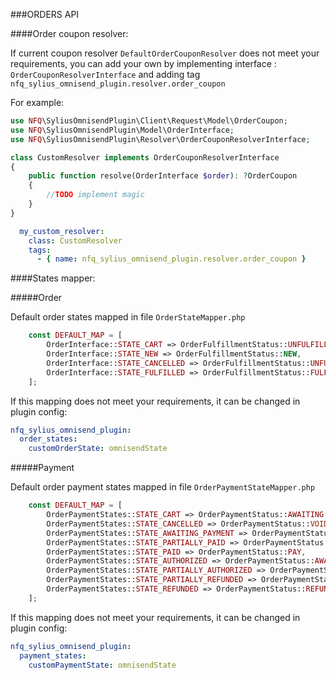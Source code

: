 ###ORDERS API

####Order coupon resolver:

If current coupon resolver `DefaultOrderCouponResolver` does not meet your requirements, you can add your own by implementing interface : `OrderCouponResolverInterface` and adding tag `nfq_sylius_omnisend_plugin.resolver.order_coupon`

For example:
```php
use NFQ\SyliusOmnisendPlugin\Client\Request\Model\OrderCoupon;
use NFQ\SyliusOmnisendPlugin\Model\OrderInterface;
use NFQ\SyliusOmnisendPlugin\Resolver\OrderCouponResolverInterface;

class CustomResolver implements OrderCouponResolverInterface
{
    public function resolve(OrderInterface $order): ?OrderCoupon
    {
        //TODO implement magic
    }
}
```

```yaml
  my_custom_resolver:
    class: CustomResolver
    tags:
      - { name: nfq_sylius_omnisend_plugin.resolver.order_coupon }
```

####States mapper:

#####Order

Default order states mapped in file ```OrderStateMapper.php```
```php
    const DEFAULT_MAP = [
        OrderInterface::STATE_CART => OrderFulfillmentStatus::UNFULFILL,
        OrderInterface::STATE_NEW => OrderFulfillmentStatus::NEW,
        OrderInterface::STATE_CANCELLED => OrderFulfillmentStatus::UNFULFILL,
        OrderInterface::STATE_FULFILLED => OrderFulfillmentStatus::FULFILL
    ];
```

If this mapping does not meet your requirements, it can be changed in plugin config:

```yaml
nfq_sylius_omnisend_plugin:
  order_states:
    customOrderState: omnisendState
```

#####Payment

Default order payment states mapped in file `OrderPaymentStateMapper.php`
```php
    const DEFAULT_MAP = [
        OrderPaymentStates::STATE_CART => OrderPaymentStatus::AWAITING,
        OrderPaymentStates::STATE_CANCELLED => OrderPaymentStatus::VOID,
        OrderPaymentStates::STATE_AWAITING_PAYMENT => OrderPaymentStatus::AWAITING,
        OrderPaymentStates::STATE_PARTIALLY_PAID => OrderPaymentStatus::PARTIALLY_PAY,
        OrderPaymentStates::STATE_PAID => OrderPaymentStatus::PAY,
        OrderPaymentStates::STATE_AUTHORIZED => OrderPaymentStatus::AWAITING,
        OrderPaymentStates::STATE_PARTIALLY_AUTHORIZED => OrderPaymentStatus::AWAITING,
        OrderPaymentStates::STATE_PARTIALLY_REFUNDED => OrderPaymentStatus::PARTIALLY_REFUND,
        OrderPaymentStates::STATE_REFUNDED => OrderPaymentStatus::REFUND,
    ];
```

If this mapping does not meet your requirements, it can be changed in plugin config:

```yaml
nfq_sylius_omnisend_plugin:
  payment_states:
    customPaymentState: omnisendState
```

